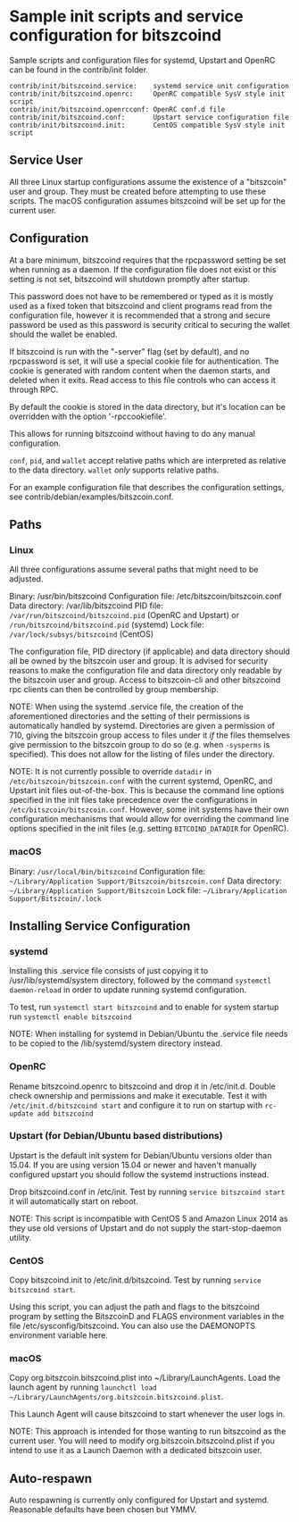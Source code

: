 Sample init scripts and service configuration for bitszcoind
==========================================================

Sample scripts and configuration files for systemd, Upstart and OpenRC
can be found in the contrib/init folder.

    contrib/init/bitszcoind.service:    systemd service unit configuration
    contrib/init/bitszcoind.openrc:     OpenRC compatible SysV style init script
    contrib/init/bitszcoind.openrcconf: OpenRC conf.d file
    contrib/init/bitszcoind.conf:       Upstart service configuration file
    contrib/init/bitszcoind.init:       CentOS compatible SysV style init script

Service User
---------------------------------

All three Linux startup configurations assume the existence of a "bitszcoin" user
and group.  They must be created before attempting to use these scripts.
The macOS configuration assumes bitszcoind will be set up for the current user.

Configuration
---------------------------------

At a bare minimum, bitszcoind requires that the rpcpassword setting be set
when running as a daemon.  If the configuration file does not exist or this
setting is not set, bitszcoind will shutdown promptly after startup.

This password does not have to be remembered or typed as it is mostly used
as a fixed token that bitszcoind and client programs read from the configuration
file, however it is recommended that a strong and secure password be used
as this password is security critical to securing the wallet should the
wallet be enabled.

If bitszcoind is run with the "-server" flag (set by default), and no rpcpassword is set,
it will use a special cookie file for authentication. The cookie is generated with random
content when the daemon starts, and deleted when it exits. Read access to this file
controls who can access it through RPC.

By default the cookie is stored in the data directory, but it's location can be overridden
with the option '-rpccookiefile'.

This allows for running bitszcoind without having to do any manual configuration.

`conf`, `pid`, and `wallet` accept relative paths which are interpreted as
relative to the data directory. `wallet` *only* supports relative paths.

For an example configuration file that describes the configuration settings,
see contrib/debian/examples/bitszcoin.conf.

Paths
---------------------------------

### Linux

All three configurations assume several paths that might need to be adjusted.

Binary:              /usr/bin/bitszcoind
Configuration file:  /etc/bitszcoin/bitszcoin.conf
Data directory:      /var/lib/bitszcoind
PID file:            `/var/run/bitszcoind/bitszcoind.pid` (OpenRC and Upstart) or `/run/bitszcoind/bitszcoind.pid` (systemd)
Lock file:           `/var/lock/subsys/bitszcoind` (CentOS)

The configuration file, PID directory (if applicable) and data directory
should all be owned by the bitszcoin user and group.  It is advised for security
reasons to make the configuration file and data directory only readable by the
bitszcoin user and group.  Access to bitszcoin-cli and other bitszcoind rpc clients
can then be controlled by group membership.

NOTE: When using the systemd .service file, the creation of the aforementioned
directories and the setting of their permissions is automatically handled by
systemd. Directories are given a permission of 710, giving the bitszcoin group
access to files under it _if_ the files themselves give permission to the
bitszcoin group to do so (e.g. when `-sysperms` is specified). This does not allow
for the listing of files under the directory.

NOTE: It is not currently possible to override `datadir` in
`/etc/bitszcoin/bitszcoin.conf` with the current systemd, OpenRC, and Upstart init
files out-of-the-box. This is because the command line options specified in the
init files take precedence over the configurations in
`/etc/bitszcoin/bitszcoin.conf`. However, some init systems have their own
configuration mechanisms that would allow for overriding the command line
options specified in the init files (e.g. setting `BITCOIND_DATADIR` for
OpenRC).

### macOS

Binary:              `/usr/local/bin/bitszcoind`
Configuration file:  `~/Library/Application Support/Bitszcoin/bitszcoin.conf`
Data directory:      `~/Library/Application Support/Bitszcoin`
Lock file:           `~/Library/Application Support/Bitszcoin/.lock`

Installing Service Configuration
-----------------------------------

### systemd

Installing this .service file consists of just copying it to
/usr/lib/systemd/system directory, followed by the command
`systemctl daemon-reload` in order to update running systemd configuration.

To test, run `systemctl start bitszcoind` and to enable for system startup run
`systemctl enable bitszcoind`

NOTE: When installing for systemd in Debian/Ubuntu the .service file needs to be copied to the /lib/systemd/system directory instead.

### OpenRC

Rename bitszcoind.openrc to bitszcoind and drop it in /etc/init.d.  Double
check ownership and permissions and make it executable.  Test it with
`/etc/init.d/bitszcoind start` and configure it to run on startup with
`rc-update add bitszcoind`

### Upstart (for Debian/Ubuntu based distributions)

Upstart is the default init system for Debian/Ubuntu versions older than 15.04. If you are using version 15.04 or newer and haven't manually configured upstart you should follow the systemd instructions instead.

Drop bitszcoind.conf in /etc/init.  Test by running `service bitszcoind start`
it will automatically start on reboot.

NOTE: This script is incompatible with CentOS 5 and Amazon Linux 2014 as they
use old versions of Upstart and do not supply the start-stop-daemon utility.

### CentOS

Copy bitszcoind.init to /etc/init.d/bitszcoind. Test by running `service bitszcoind start`.

Using this script, you can adjust the path and flags to the bitszcoind program by
setting the BitszcoinD and FLAGS environment variables in the file
/etc/sysconfig/bitszcoind. You can also use the DAEMONOPTS environment variable here.

### macOS

Copy org.bitszcoin.bitszcoind.plist into ~/Library/LaunchAgents. Load the launch agent by
running `launchctl load ~/Library/LaunchAgents/org.bitszcoin.bitszcoind.plist`.

This Launch Agent will cause bitszcoind to start whenever the user logs in.

NOTE: This approach is intended for those wanting to run bitszcoind as the current user.
You will need to modify org.bitszcoin.bitszcoind.plist if you intend to use it as a
Launch Daemon with a dedicated bitszcoin user.

Auto-respawn
-----------------------------------

Auto respawning is currently only configured for Upstart and systemd.
Reasonable defaults have been chosen but YMMV.

